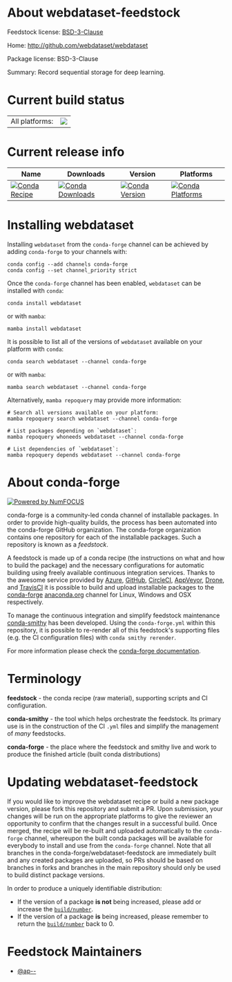 About webdataset-feedstock
==========================

Feedstock license: [BSD-3-Clause](https://github.com/conda-forge/webdataset-feedstock/blob/main/LICENSE.txt)

Home: http://github.com/webdataset/webdataset

Package license: BSD-3-Clause

Summary: Record sequential storage for deep learning.

Current build status
====================


<table><tr><td>All platforms:</td>
    <td>
      <a href="https://dev.azure.com/conda-forge/feedstock-builds/_build/latest?definitionId=16130&branchName=main">
        <img src="https://dev.azure.com/conda-forge/feedstock-builds/_apis/build/status/webdataset-feedstock?branchName=main">
      </a>
    </td>
  </tr>
</table>

Current release info
====================

| Name | Downloads | Version | Platforms |
| --- | --- | --- | --- |
| [![Conda Recipe](https://img.shields.io/badge/recipe-webdataset-green.svg)](https://anaconda.org/conda-forge/webdataset) | [![Conda Downloads](https://img.shields.io/conda/dn/conda-forge/webdataset.svg)](https://anaconda.org/conda-forge/webdataset) | [![Conda Version](https://img.shields.io/conda/vn/conda-forge/webdataset.svg)](https://anaconda.org/conda-forge/webdataset) | [![Conda Platforms](https://img.shields.io/conda/pn/conda-forge/webdataset.svg)](https://anaconda.org/conda-forge/webdataset) |

Installing webdataset
=====================

Installing `webdataset` from the `conda-forge` channel can be achieved by adding `conda-forge` to your channels with:

```
conda config --add channels conda-forge
conda config --set channel_priority strict
```

Once the `conda-forge` channel has been enabled, `webdataset` can be installed with `conda`:

```
conda install webdataset
```

or with `mamba`:

```
mamba install webdataset
```

It is possible to list all of the versions of `webdataset` available on your platform with `conda`:

```
conda search webdataset --channel conda-forge
```

or with `mamba`:

```
mamba search webdataset --channel conda-forge
```

Alternatively, `mamba repoquery` may provide more information:

```
# Search all versions available on your platform:
mamba repoquery search webdataset --channel conda-forge

# List packages depending on `webdataset`:
mamba repoquery whoneeds webdataset --channel conda-forge

# List dependencies of `webdataset`:
mamba repoquery depends webdataset --channel conda-forge
```


About conda-forge
=================

[![Powered by
NumFOCUS](https://img.shields.io/badge/powered%20by-NumFOCUS-orange.svg?style=flat&colorA=E1523D&colorB=007D8A)](https://numfocus.org)

conda-forge is a community-led conda channel of installable packages.
In order to provide high-quality builds, the process has been automated into the
conda-forge GitHub organization. The conda-forge organization contains one repository
for each of the installable packages. Such a repository is known as a *feedstock*.

A feedstock is made up of a conda recipe (the instructions on what and how to build
the package) and the necessary configurations for automatic building using freely
available continuous integration services. Thanks to the awesome service provided by
[Azure](https://azure.microsoft.com/en-us/services/devops/), [GitHub](https://github.com/),
[CircleCI](https://circleci.com/), [AppVeyor](https://www.appveyor.com/),
[Drone](https://cloud.drone.io/welcome), and [TravisCI](https://travis-ci.com/)
it is possible to build and upload installable packages to the
[conda-forge](https://anaconda.org/conda-forge) [anaconda.org](https://anaconda.org/)
channel for Linux, Windows and OSX respectively.

To manage the continuous integration and simplify feedstock maintenance
[conda-smithy](https://github.com/conda-forge/conda-smithy) has been developed.
Using the ``conda-forge.yml`` within this repository, it is possible to re-render all of
this feedstock's supporting files (e.g. the CI configuration files) with ``conda smithy rerender``.

For more information please check the [conda-forge documentation](https://conda-forge.org/docs/).

Terminology
===========

**feedstock** - the conda recipe (raw material), supporting scripts and CI configuration.

**conda-smithy** - the tool which helps orchestrate the feedstock.
                   Its primary use is in the construction of the CI ``.yml`` files
                   and simplify the management of *many* feedstocks.

**conda-forge** - the place where the feedstock and smithy live and work to
                  produce the finished article (built conda distributions)


Updating webdataset-feedstock
=============================

If you would like to improve the webdataset recipe or build a new
package version, please fork this repository and submit a PR. Upon submission,
your changes will be run on the appropriate platforms to give the reviewer an
opportunity to confirm that the changes result in a successful build. Once
merged, the recipe will be re-built and uploaded automatically to the
`conda-forge` channel, whereupon the built conda packages will be available for
everybody to install and use from the `conda-forge` channel.
Note that all branches in the conda-forge/webdataset-feedstock are
immediately built and any created packages are uploaded, so PRs should be based
on branches in forks and branches in the main repository should only be used to
build distinct package versions.

In order to produce a uniquely identifiable distribution:
 * If the version of a package **is not** being increased, please add or increase
   the [``build/number``](https://docs.conda.io/projects/conda-build/en/latest/resources/define-metadata.html#build-number-and-string).
 * If the version of a package **is** being increased, please remember to return
   the [``build/number``](https://docs.conda.io/projects/conda-build/en/latest/resources/define-metadata.html#build-number-and-string)
   back to 0.

Feedstock Maintainers
=====================

* [@ap--](https://github.com/ap--/)

